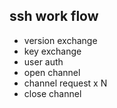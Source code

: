 ## ssh work flow
- version exchange
- key exchange
- user auth
- open channel
- channel request x N
- close channel

